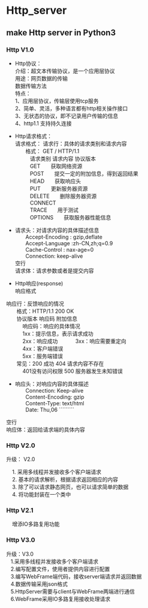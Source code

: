 # Http_server  
## make Http server in Python3  
### Http V1.0  


- Http协议：  
介绍：超文本传输协议，是一个应用层协议  
用途：网页数据的传输  
      数据传输方法  
特点：  
1、应用层协议，传输层使用tcp服务  
2、简单、灵活，多种语言都有http相关操作接口  
3、无状态的协议，即不记录用户传输的信息  
4、http1.1 支持持久连接  



- Http请求格式：  
请求格式：
请求行：具体的请求类别和请求内容  
&#160; &#160; &#160; &#160;格式： GET		/	HTTP/1.1  
&#160; &#160; &#160; &#160;&#160; &#160;请求类别	请求内容	协议版本  
&#160; &#160; &#160; &#160;&#160; &#160;GET &#160; &#160;&#160; &#160;获取网络资源  
&#160; &#160; &#160; &#160;&#160; &#160;POST &#160; &#160;&#160; &#160;提交一定的附加信息，得到返回结果  
&#160; &#160; &#160; &#160;&#160; &#160;HEAD &#160; &#160;&#160; &#160;获取响应头  
&#160; &#160; &#160; &#160;&#160; &#160;PUT &#160; &#160;&#160; &#160;更新服务器资源  
&#160; &#160; &#160; &#160;&#160; &#160;DELETE &#160; &#160;&#160; &#160;删除服务器资源  
&#160; &#160; &#160; &#160;&#160; &#160;CONNECT    
&#160; &#160; &#160; &#160;&#160; &#160;TRACE &#160; &#160;&#160; &#160;用于测试    
&#160; &#160; &#160; &#160;&#160; &#160;OPTIONS &#160; &#160;&#160; &#160;获取服务器性能信息    



- 请求头：对请求内容的具体描述信息  
&#160; &#160; &#160; &#160;Accept-Encoding : gzip,deflate  
&#160; &#160; &#160; &#160;Accept-Language :zh-CN,zh;q=0.9  
&#160; &#160; &#160; &#160;Cache-Control : nax-age=0  
&#160; &#160; &#160; &#160;Connection: keep-alive  
	空行  
  请求体：请求参数或者是提交内容  



- Http响应(response)  
响应格式  

响应行：反馈响应的情况  
&#160; &#160; &#160; &#160;格式：HTTP/1.1		200		OK  
&#160; &#160; &#160; &#160;协议版本	   响应码	附加信息  
&#160; &#160; &#160; &#160; &#160; &#160;响应码：响应的具体情况  
&#160; &#160; &#160; &#160; &#160; &#160;1xx：提示信息，表示请求成功   
&#160; &#160; &#160; &#160; &#160; &#160;2xx：响应成功 
&#160; &#160; &#160; &#160; &#160; &#160;3xx：响应需要重定向  
&#160; &#160; &#160; &#160; &#160; &#160;4xx：客户端错误  
&#160; &#160; &#160; &#160; &#160; &#160;5xx：服务端错误  
&#160; &#160; &#160; &#160;常见：200 成功 		 404 请求内容不存在   
&#160; &#160; &#160; &#160; &#160; &#160;401没有访问权限 500 服务器发生未知错误  



- 响应头：对响应内容的具体描述  
&#160; &#160; &#160; &#160;Connection: Keep-alive  
&#160; &#160; &#160; &#160;Content-Encoding: gzip  
&#160; &#160; &#160; &#160;Content-Type: text/html  
&#160; &#160; &#160; &#160;Date: Thu,06 `````````  
  
空行    
响应体：返回给请求端的具体内容  




### Http V2.0  
升级： V2.0  
 

&#160; &#160; 1. 采用多线程并发接收多个客户端请求  
&#160; &#160; 2. 基本的请求解析，根据请求返回相应的内容  
&#160; &#160; 3. 除了可以请求静态网页，也可以请求简单的数据  
&#160; &#160; 4. 将功能封装在一个类中  
### Http V2.1
&#160; &#160; 增添IO多路复用功能
### Http V3.0
升级：V3.0  
&#160; &#160;1.采用多线程并发接收多个客户端请求  
&#160; &#160;2.编写配置文件，使用者提供内容进行配置  
&#160; &#160;3.编写WebFrame端代码，接收server端请求并返回数据  
&#160; &#160;4.数据传输采用json格式  
&#160; &#160;5.HttpServer需要与client与WebFrame两端进行通信  
&#160; &#160;6.WebFrame采用IO多路复用接收处理请求  
